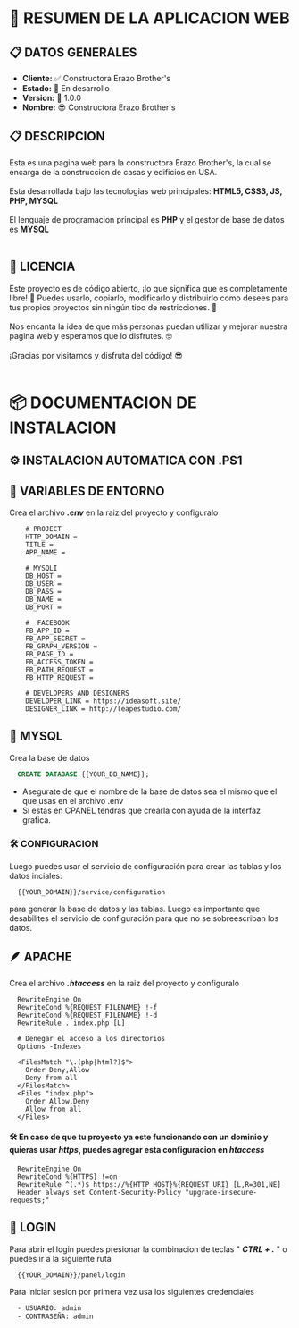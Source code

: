# 📝 RESUMEN DE LA APLICACION WEB

## 📋 DATOS GENERALES

<ul>
    <li><b>Cliente:</b> ✅ Constructora Erazo Brother's</li>
    <li><b>Estado:</b> 🚧 En desarrollo</li>
    <li><b>Version:</b> 🚀 1.0.0</li>
    <li><b>Nombre:</b> 😎 Constructora Erazo Brother's</li>
</ul>

## 📋 DESCRIPCION

<p>
    Esta es una pagina web para la constructora Erazo Brother's, la cual se encarga de la construccion de casas y edificios en USA.
    <br><br>
    Esta desarrollada bajo las tecnologias web principales: <b>HTML5, CSS3, JS, PHP, MYSQL</b>
    <br><br>
    El lenguaje de programacion principal es <b>PHP</b> y el gestor de base de datos es <b>MYSQL</b>
    <br><br>
</p>

## 📝 LICENCIA

<p>
    Este proyecto es de código abierto, ¡lo que significa que es completamente libre! 🙌 Puedes usarlo, copiarlo, modificarlo y distribuirlo como desees para tus propios proyectos sin ningún tipo de restricciones. 🚀
    <br><br>
    Nos encanta la idea de que más personas puedan utilizar y mejorar nuestra pagina web y esperamos que lo disfrutes. 🤓
    <br><br>
    ¡Gracias por visitarnos y disfruta del código! 😎
    <br><br>
</p>

# 📦 DOCUMENTACION DE INSTALACION

## ⚙️ INSTALACION AUTOMATICA CON .PS1

<!-- Ejecutalo con powershell
<a href="./src/assets/install_win.rar">Descargar archivo 📥</a> -->

## 📄 VARIABLES DE ENTORNO

Crea el archivo <b><i>.env</i></b> en la raiz del proyecto y configuralo

```env
    # PROJECT
    HTTP_DOMAIN =
    TITLE =
    APP_NAME =

    # MYSQLI
    DB_HOST =
    DB_USER =
    DB_PASS =
    DB_NAME =
    DB_PORT =

    #  FACEBOOK
    FB_APP_ID =
    FB_APP_SECRET =
    FB_GRAPH_VERSION =
    FB_PAGE_ID =
    FB_ACCESS_TOKEN =
    FB_PATH_REQUEST =
    FB_HTTP_REQUEST =

    # DEVELOPERS AND DESIGNERS
    DEVELOPER_LINK = https://ideasoft.site/
    DESIGNER_LINK = http://leapestudio.com/
```

## 🐬 MYSQL

Crea la base de datos

```sql
  CREATE DATABASE {{YOUR_DB_NAME}};
```

-   Asegurate de que el nombre de la base de datos sea el mismo que el que usas en el archivo .env
-   Si estas en CPANEL tendras que crearla con ayuda de la interfaz grafica.

### 🛠 CONFIGURACION

Luego puedes usar el servicio de configuración para crear las tablas y los datos inciales:

```http
  {{YOUR_DOMAIN}}/service/configuration
```

para generar la base de datos y las tablas.
Luego es importante que desabilites el servicio de configuración para que no se sobreescriban los datos.

## 🪶 APACHE

Crea el archivo <b><i>.htaccess</i></b> en la raiz del proyecto y configuralo

```htaccess
  RewriteEngine On
  RewriteCond %{REQUEST_FILENAME} !-f
  RewriteCond %{REQUEST_FILENAME} !-d
  RewriteRule . index.php [L]

  # Denegar el acceso a los directorios
  Options -Indexes

  <FilesMatch "\.(php|html?)$">
    Order Deny,Allow
    Deny from all
  </FilesMatch>
  <Files "index.php">
    Order Allow,Deny
    Allow from all
  </Files>
```

#### 🛠 En caso de que tu proyecto ya este funcionando con un dominio y quieras usar _https_, puedes agregar esta configuracion en _htaccess_

```htaccess
  RewriteEngine On
  RewriteCond %{HTTPS} !=on
  RewriteRule ^(.*)$ https://%{HTTP_HOST}%{REQUEST_URI} [L,R=301,NE]
  Header always set Content-Security-Policy "upgrade-insecure-requests;"
```

## 🚪 LOGIN

Para abrir el login puedes presionar la combinacion de teclas " <b><i>CTRL + .</i></b> " o puedes ir a la siguiente ruta

```http
  {{YOUR_DOMAIN}}/panel/login
```

Para iniciar sesion por primera vez usa los siguientes credenciales

```txt
  - USUARIO: admin
  - CONTRASEÑA: admin
```
